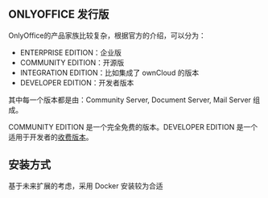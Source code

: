 ## ONLYOFFICE 发行版

OnlyOffice的产品家族比较复杂，根据官方的介绍，可以分为：

* ENTERPRISE EDITION：企业版
* COMMUNITY EDITION：开源版
* INTEGRATION EDITION：比如集成了 ownCloud 的版本
* DEVELOPER EDITION：开发者版本

其中每一个版本都是由：Community Server, Document Server, Mail Server 组成。  


COMMUNITY EDITION 是一个完全免费的版本。DEVELOPER EDITION 是一个适用于开发者的[收费版本](https://www.onlyoffice.com/zh/developer-edition-prices.aspx)。

## 安装方式

基于未来扩展的考虑，采用 Docker 安装较为合适
